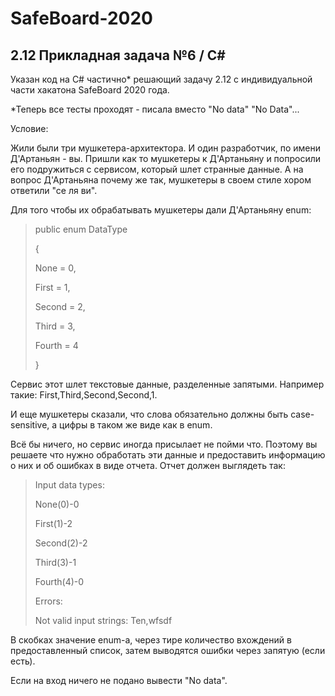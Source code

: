 # SafeBoard-2020
## 2.12 Прикладная задача №6 / C#
Указан код на C# частично* решающий задачу 2.12 с индивидуальной части хакатона SafeBoard 2020 года.

*Теперь все тесты проходят - писала вместо "No data" "No Data"...

Условие:

Жили были три мушкетера-архитектора. И один разработчик, по имени Д'Артаньян - вы. Пришли как то мушкетеры к Д'Артаньяну и попросили его подружиться с сервисом, который шлет странные данные. А на вопрос Д'Артаньяна почему же так, мушкетеры в своем стиле хором ответили "се ля ви".

Для того чтобы их обрабатывать мушкетеры дали Д'Артаньяну enum:

>public enum DataType
>
>\{
>
>    None = 0,
>
>    First = 1,
>
>    Second = 2,
>
>    Third = 3,
>
>    Fourth = 4
>
>\}

Сервис этот шлет текстовые данные, разделенные запятыми. Например такие: First,Third,Second,Second,1.

И еще мушкетеры сказали, что слова обязательно должны быть case-sensitive, а цифры в таком же виде как в enum.

Всё бы ничего, но сервис иногда присылает не пойми что. Поэтому вы решаете что нужно обработать эти данные и предоставить информацию о них и об ошибках в виде отчета. Отчет должен выглядеть так:

>Input data types:
>
>None(0)-0
>
>First(1)-2
>
>Second(2)-2
>
>Third(3)-1
>
>Fourth(4)-0
>
>Errors:
>
>Not valid input strings: Ten,wfsdf

В скобках значение enum-a, через тире количество вхождений в предоставленный список, затем выводятся ошибки через запятую (если есть).

Если на вход ничего не подано вывести "No data".
